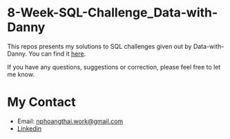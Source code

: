 # 8-Week-SQL-Challenge_Data-with-Danny

This repos presents my solutions to SQL challenges given out by Data-with-Danny. You can find it [here](https://8weeksqlchallenge.com/).

If you have any questions, suggestions or correction, please feel free to let me know.

# My Contact
* Email: nphoangthai.work@gmail.com
* [Linkedin](https://www.linkedin.com/in/nphoangthaiwork/)
